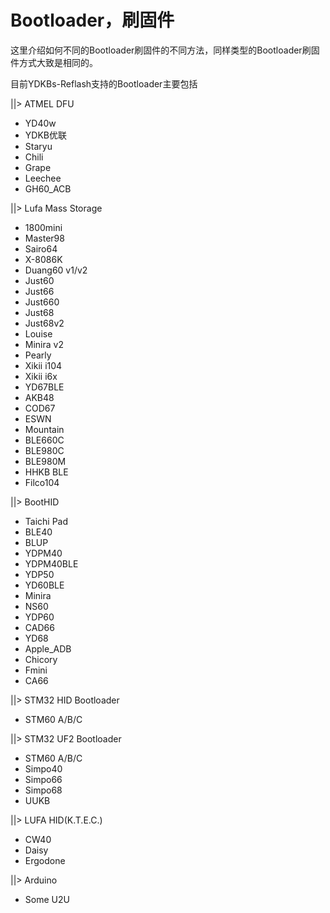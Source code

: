 # Bootloader，刷固件

这里介绍如何不同的Bootloader刷固件的不同方法，同样类型的Bootloader刷固件方式大致是相同的。

目前YDKBs-Reflash支持的Bootloader主要包括

||> ATMEL DFU
  - YD40w 
  - YDKB优联 
  - Staryu 
  - Chili 
  - Grape 
  - Leechee 
  - GH60_ACB 

||> Lufa Mass Storage
  - 1800mini
  - Master98
  - Sairo64
  - X-8086K
  - Duang60 v1/v2
  - Just60
  - Just66
  - Just660
  - Just68
  - Just68v2
  - Louise
  - Minira v2
  - Pearly
  - Xikii i104
  - Xikii i6x
  - YD67BLE
  - AKB48
  - COD67
  - ESWN
  - Mountain
  - BLE660C
  - BLE980C
  - BLE980M
  - HHKB BLE
  - Filco104

||> BootHID
  - Taichi Pad
  - BLE40
  - BLUP
  - YDPM40
  - YDPM40BLE
  - YDP50
  - YD60BLE 
  - Minira
  - NS60
  - YDP60
  - CAD66
  - YD68
  - Apple_ADB 
  - Chicory 
  - Fmini
  - CA66

||> STM32 HID Bootloader
  - STM60 A/B/C

||> STM32 UF2 Bootloader
  - STM60 A/B/C
  - Simpo40
  - Simpo66
  - Simpo68
  - UUKB



||> LUFA HID(K.T.E.C.)
  - CW40 
  - Daisy
  - Ergodone

||> Arduino
  - Some U2U
